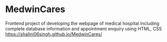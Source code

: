 # MedwinCares
Frontend project of developing the webpage of medical hospital including complete  database information and appointment enquiry using HTML, CSS
https://shalini06singh.github.io/MedwinCares/
